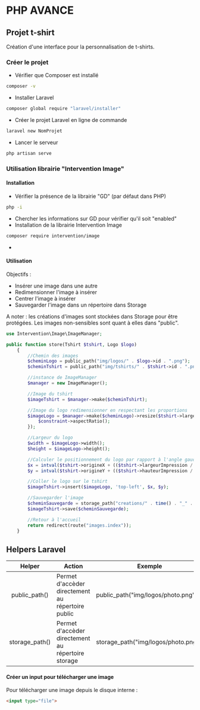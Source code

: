 # PHP AVANCE 

## Projet t-shirt 

Création d'une interface pour la personnalisation de t-shirts.

### Créer le projet 

* Vérifier que Composer est installé 
```bash
composer -v
```
* Installer Laravel 
```bash
composer global require "laravel/installer"
``` 
* Créer le projet Laravel en ligne de commande 
```bash
laravel new NomProjet
```
* Lancer le serveur 
```bash
php artisan serve
```

### Utilisation librairie "Intervention Image"

#### Installation 

* Vérifier la présence de la librairie "GD" (par défaut dans PHP) 
```bash
php -i
```
* Chercher les informations sur GD pour vérifier qu'il soit "enabled"
* Installation de la librairie Intervention Image 
```bash
composer require intervention/image
```
* 


#### Utilisation 

Objectifs :
- Insérer une image dans une autre
- Redimensionner l'image à insérer
- Centrer l'image à insérer 
- Sauvegarder l'image dans un répertoire dans Storage 

A noter : les créations d'images sont stockées dans Storage pour être protégées. Les images non-sensibles sont quant à elles dans "public".

```php 
use Intervention\Image\ImageManager;

public function store(Tshirt $tshirt, Logo $logo)
    {
        //Chemin des images
        $cheminLogo = public_path("img/logos/" . $logo->id . ".png");
        $cheminTshirt = public_path("img/tshirts/" . $tshirt->id . ".png");

        //instance de ImageManager
        $manager = new ImageManager();

        //Image du tshirt
        $imageTshirt = $manager->make($cheminTshirt);

        //Image du logo redimensionner en respectant les proportions
        $imageLogo = $manager->make($cheminLogo)->resize($tshirt->largeurImpression, $tshirt->hauteurImpression, function ($constraint) {
            $constraint->aspectRatio();
        });

        //Largeur du logo
        $width = $imageLogo->width();
        $height = $imageLogo->height();

        //Calculer le positionnement du logo par rapport à l'angle gauche en fonction de la zone d'impression (tout en centrant)
        $x = intval($tshirt->origineX + (($tshirt->largeurImpression / 2) - ($width / 2)));
        $y = intval($tshirt->origineY + (($tshirt->hauteurImpression / 2) - ($height / 2)));

        //Coller le logo sur le tshirt
        $imageTshirt->insert($imageLogo, 'top-left', $x, $y);

        //Sauvegarder l'image
        $cheminSauvegarde = storage_path("creations/" . time() . "_" . $tshirt->id . "_" . $logo->id . ".png");
        $imageTshirt->save($cheminSauvegarde);

        //Retour à l'accueil
        return redirect(route("images.index"));
    }
```

## Helpers Laravel 

| Helper | Action | Exemple
|:-------:| -------| -------
| public_path() | Permet d'accèder directement au répertoire public | public_path("img/logos/photo.png");
| storage_path() | Permet d'accèder directement au répertoire storage | storage_path("img/logos/photo.png");

#### Créer un input pour télécharger une image 

Pour télécharger une image depuis le disque interne : 
```html
<input type="file">
```



